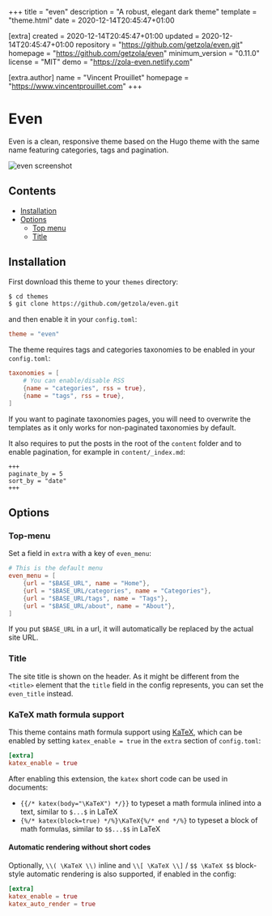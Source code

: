 
+++
title = "even"
description = "A robust, elegant dark theme"
template = "theme.html"
date = 2020-12-14T20:45:47+01:00

[extra]
created = 2020-12-14T20:45:47+01:00
updated = 2020-12-14T20:45:47+01:00
repository = "https://github.com/getzola/even.git"
homepage = "https://github.com/getzola/even"
minimum_version = "0.11.0"
license = "MIT"
demo = "https://zola-even.netlify.com"

[extra.author]
name = "Vincent Prouillet"
homepage = "https://www.vincentprouillet.com"
+++        

# Even
Even is a clean, responsive theme based on the Hugo theme with the same name featuring categories, tags and pagination.

![even screenshot](https://github.com/getzola/even/blob/master/screenshot.png?raw=true)

## Contents

- [Installation](#installation)
- [Options](#options)
  - [Top menu](#top-menu)
  - [Title](#title)

## Installation
First download this theme to your `themes` directory:

```bash
$ cd themes
$ git clone https://github.com/getzola/even.git
```
and then enable it in your `config.toml`:

```toml
theme = "even"
```

The theme requires tags and categories taxonomies to be enabled in your `config.toml`:

```toml
taxonomies = [
    # You can enable/disable RSS
    {name = "categories", rss = true},
    {name = "tags", rss = true},
]
```
If you want to paginate taxonomies pages, you will need to overwrite the templates
as it only works for non-paginated taxonomies by default.

It also requires to put the posts in the root of the `content` folder and to enable pagination, for example in `content/_index.md`:

```
+++
paginate_by = 5
sort_by = "date"
+++
```

## Options

### Top-menu
Set a field in `extra` with a key of `even_menu`:

```toml
# This is the default menu
even_menu = [
    {url = "$BASE_URL", name = "Home"},
    {url = "$BASE_URL/categories", name = "Categories"},
    {url = "$BASE_URL/tags", name = "Tags"},
    {url = "$BASE_URL/about", name = "About"},
]
```

If you put `$BASE_URL` in a url, it will automatically be replaced by the actual
site URL.

### Title
The site title is shown on the header. As it might be different from the `<title>`
element that the `title` field in the config represents, you can set the `even_title`
instead.

### KaTeX math formula support

This theme contains math formula support using [KaTeX](https://katex.org/),
which can be enabled by setting `katex_enable = true` in the `extra` section
of `config.toml`:

```toml
[extra]
katex_enable = true
```

After enabling this extension, the `katex` short code can be used in documents:
* `{{/* katex(body="\KaTeX") */}}` to typeset a math formula inlined into a text,
  similar to `$...$` in LaTeX
* `{%/* katex(block=true) */%}\KaTeX{%/* end */%}` to typeset a block of math formulas,
  similar to `$$...$$` in LaTeX

#### Automatic rendering without short codes

Optionally, `\\( \KaTeX \\)` inline and `\\[ \KaTeX \\]` / `$$ \KaTeX $$`
block-style automatic rendering is also supported, if enabled in the config:

```toml
[extra]
katex_enable = true
katex_auto_render = true
```

        